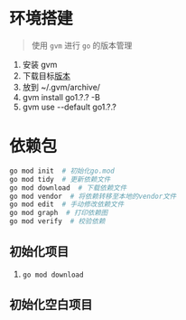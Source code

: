 # 环境搭建

> 使用 `gvm` 进行 `go` 的版本管理

1. 安装 gvm
2. 下载目标[版本](https://go.dev/dl/)
3. 放到 ~/.gvm/archive/
4. gvm install go1.?.? -B
5. gvm use --default go1.?.?

# 依赖包

```bash
go mod init  # 初始化go.mod
go mod tidy  # 更新依赖文件
go mod download  # 下载依赖文件
go mod vendor  # 将依赖转移至本地的vendor文件
go mod edit  # 手动修改依赖文件
go mod graph  # 打印依赖图
go mod verify  # 校验依赖
```

## 初始化项目

1. `go mod download`
## 初始化空白项目

